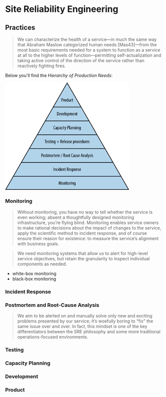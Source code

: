 # Site Reliability Engineering

## Practices 

> We can characterize the health of a service—in much the same way that Abraham Maslow categorized human needs [Mas43]—from the most basic requirements needed for a system to function as a service at all to the higher levels of function—permitting self-actualization and taking active control of the direction of the service rather than reactively fighting fires.

Below you'll find the *Hierarchy of Production Needs*:

<img src="srle_01.png" alt="Basic requirements of a system based on Maslow's pyramid of needs" width="400"/>

### Monitoring

> Without monitoring, you have no way to tell whether the service is even working; absent a thoughtfully designed monitoring infrastructure, you’re flying blind. Monitoring enables service owners to make rational decisions about the impact of changes to the service, apply the scientific method to incident response, and of course ensure their reason for existence: to measure the service’s alignment with business goals.


>We need monitoring systems that allow us to alert for high-level service objectives, but retain the granularity to inspect individual components as needed.
* white-box monitoring
* black-box monitoring


### Incident Response

### Postmortem and Root-Cause Analysis

> We aim to be alerted on and manually solve only new and exciting problems presented by our service; it’s woefully boring to “fix” the same issue over and over. In fact, this mindset is one of the key differentiators between the SRE philosophy and some more traditional operations-focused environments. 

### Testing

### Capacity Planning

### Development

### Product
